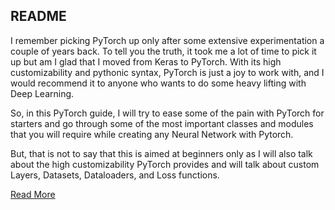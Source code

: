 ## README

I remember picking PyTorch up only after some extensive experimentation a couple of years back. To tell you the truth, it took me a lot of time to pick it up but am I glad that I moved from Keras to PyTorch. With its high customizability and pythonic syntax, PyTorch is just a joy to work with, and I would recommend it to anyone who wants to do some heavy lifting with Deep Learning.

So, in this PyTorch guide, I will try to ease some of the pain with PyTorch for starters and go through some of the most important classes and modules that you will require while creating any Neural Network with Pytorch.

But, that is not to say that this is aimed at beginners only as I will also talk about the high customizability PyTorch provides and will talk about custom Layers, Datasets, Dataloaders, and Loss functions.

[Read More]()
